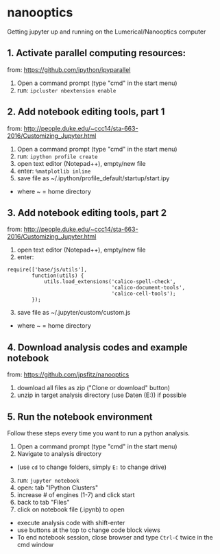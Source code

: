 # nanooptics
Getting jupyter up and running on the Lumerical/Nanooptics computer

## 1. Activate parallel computing resources:
from:  https://github.com/ipython/ipyparallel  
 1. Open a command prompt (type "cmd" in the start menu)  
 2. run:   ```ipcluster nbextension enable```  

## 2. Add notebook editing tools, part 1
from:  http://people.duke.edu/~ccc14/sta-663-2016/Customizing_Jupyter.html  
 1. Open a command prompt (type "cmd" in the start menu)  
 2. run:   ```ipython profile create```  
 3. open text editor (Notepad++), empty/new file  
 4. enter: ```%matplotlib inline```  
 5. save file as ~/.ipython/profile_default/startup/start.ipy  
   * where ~ = home directory

## 3. Add notebook editing tools, part 2
from:  http://people.duke.edu/~ccc14/sta-663-2016/Customizing_Jupyter.html  
 1. open text editor (Notepad++), empty/new file  
 2. enter:  
```
require(['base/js/utils'],
        function(utils) {
            utils.load_extensions('calico-spell-check',
                                  'calico-document-tools',
                                  'calico-cell-tools');
        });
```
 3. save file as ~/.jupyter/custom/custom.js  
   * where ~ = home directory  

## 4. Download analysis codes and example notebook
from:  https://github.com/jpsfitz/nanooptics  
 1. download all files as zip ("Clone or download" button)  
 2. unzip in target analysis directory (use Daten (E:)) if possible  

## 5. Run the notebook environment
Follow these steps every time you want to run a python analysis.
 1. Open a command prompt (type "cmd" in the start menu)  
 2. Navigate to analysis directory  
   * (use ```cd``` to change folders, simply ```E:``` to change drive)  
 3. run:   ```jupyter notebook```  
 4. open:  tab "IPython Clusters"  
 5. increase # of engines (1-7) and click start  
 6. back to tab "Files"  
 7. click on notebook file (.ipynb) to open  
   * execute analysis code with shift-enter  
   * use buttons at the top to change code block views
   * To end notebook session, close browser and type ```Ctrl-C``` twice in the cmd window
